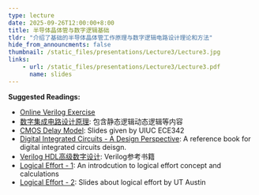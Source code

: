 ```yaml
---
type: lecture
date: 2025-09-26T12:00:00+8:00
title: 半导体晶体管与数字逻辑基础
tldr: "介绍了基础的半导体晶体管工作原理与数字逻辑电路设计理论和方法"
hide_from_announcments: false
thumbnail: /static_files/presentations/Lecture3/Lecture3.jpg
links: 
    - url: /static_files/presentations/Lecture3/Lecture3.pdf
      name: slides
---
```

**Suggested Readings:**
- [Online Verilog Exercise](http://hdlbits.com)
- [数字集成电路设计原理](http://jpk.pku.edu.cn/course/ic/script.htm): 包含静态逻辑动态逻辑等内容
- [CMOS Delay Model](http://emlab.illinois.edu/ece342/notes/Lec_34.pdf): Slides given by UIUC ECE342
- [Digital Integrated Circuits - A Design Perspective](https://booksonweb.wordpress.com/wp-content/uploads/2011/11/digital-integrated-circuits-a-design-perspective-by-jan-m-rabaey.pdf): A reference book for digital integrated circuits deisgn.
- [Verilog HDL高级数字设计](https://book.douban.com/subject/1220624/): Verilog参考书籍
- [Logical Effort - 1](/2024Fall/static_files/presentations/Lecture2/lect6-logicaleffort.pdf): An introdcution to logical effort concept and calculations
- [Logical Effort - 2](/2024Fall/static_files/presentations/Lecture2/6-1.pdf): Slides about logical effort by UT Austin